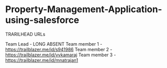 # Property-Management-Application-using-salesforce

TRARILHEAD URLs

Team Lead - LONG ABSENT
Team member 1 - https://trailblazer.me/id/s941986
Team member 2 - https://trailblazer.me/id/vvkamaraj
Team member 3 - https://trailblazer.me/id/mnatrajan1
